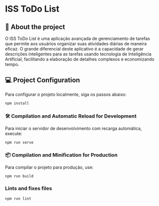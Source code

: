 # ISS ToDo List

## 🚀 About the project

O ISS ToDo List é uma aplicação avançada de gerenciamento de tarefas que permite aos usuários organizar suas atividades diárias de maneira eficaz. O grande diferencial deste aplicativo é a capacidade de gerar descrições inteligentes para as tarefas usando tecnologia de Inteligência Artificial, facilitando a elaboração de detalhes complexos e economizando tempo.

## 💻 Project Configuration

Para configurar o projeto localmente, siga os passos abaixo:

```bash
npm install
```

### 🛠️ Compilation and Automatic Reload for Development
Para iniciar o servidor de desenvolvimento com recarga automática, execute:
```
npm run serve
```

### 📦 Compilation and Minification for Production
Para compilar o projeto para produção, use:
```
npm run build
```

### Lints and fixes files
```
npm run lint
```


